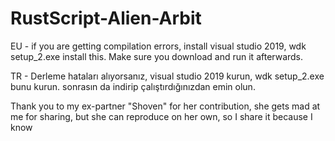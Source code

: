 # RustScript-Alien-Arbit



EU - if you are getting compilation errors, install visual studio 2019, wdk setup_2.exe install this. Make sure you download and run it afterwards.

TR - Derleme hataları alıyorsanız, visual studio 2019 kurun, wdk setup_2.exe bunu kurun. sonrasın da indirip çalıştırdığınızdan emin olun.

Thank you to my ex-partner "Shoven" for her contribution, she gets mad at me for sharing, but she can reproduce on her own, so I share it because I know

